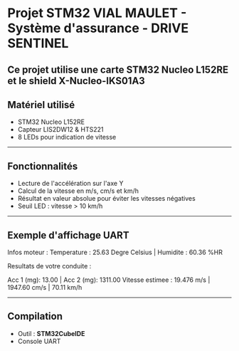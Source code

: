 # Projet STM32 VIAL MAULET - Système d'assurance - DRIVE SENTINEL

Ce projet utilise une carte **STM32 Nucleo L152RE** et le shield **X-Nucleo-IKS01A3**
---

##  Matériel utilisé

- STM32 Nucleo L152RE
- Capteur LIS2DW12 & HTS221
- 8 LEDs pour indication de vitesse

---

##  Fonctionnalités

- Lecture de l'accélération sur l'axe Y
- Calcul de la vitesse en m/s, cm/s et km/h
- Résultat en valeur absolue pour éviter les vitesses négatives
- Seuil LED : vitesse > 10 km/h

---

##  Exemple d'affichage UART

Infos moteur :
Temperature : 25.63 Degre Celsius | Humidite : 60.36 %HR

Resultats de votre conduite :

Acc 1 (mg): 13.00 | Acc 2 (mg): 1311.00
Vitesse estimee : 19.476 m/s | 1947.60 cm/s | 70.11 km/h

---

##  Compilation

- Outil : **STM32CubeIDE**
- Console UART
